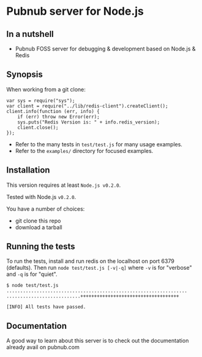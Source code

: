 # Pubnub server for Node.js

## In a nutshell

- Pubnub FOSS server for debugging & development based on Node.js & Redis 

## Synopsis

When working from a git clone:

    var sys = require("sys");
    var client = require("../lib/redis-client").createClient();
    client.info(function (err, info) {
        if (err) throw new Error(err);
        sys.puts("Redis Version is: " + info.redis_version);
        client.close();
    });

- Refer to the many tests in `test/test.js` for many usage examples.
- Refer to the `examples/` directory for focused examples.

## Installation

This version requires at least `Node.js v0.2.0`.

Tested with Node.js `v0.2.0`.

You have a number of choices:

- git clone this repo 
- download a tarball

## Running the tests

To run the tests, install and run redis on the localhost on port 6379 (defaults).
Then run `node test/test.js [-v|-q]` where `-v` is for "verbose" and `-q` is for "quiet".

    $ node test/test.js
    ..................................................................
    ...........................++++++++++++++++++++++++++++++++++++

    [INFO] All tests have passed.

## Documentation

A good way to learn about this server is to check out the documentation already avail on pubnub.com


